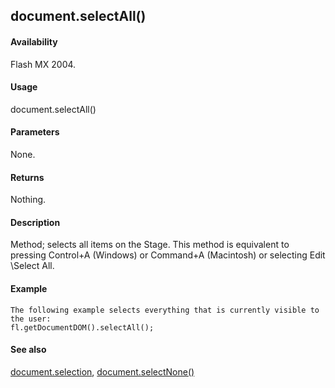 ## document.selectAll()

#### Availability

Flash MX 2004.

#### Usage

document.selectAll()

#### Parameters

None.

#### Returns

Nothing.

#### Description

Method; selects all items on the Stage. This method is equivalent to pressing Control+A (Windows) or Command+A (Macintosh) or selecting Edit \Select All.

#### Example

```
The following example selects everything that is currently visible to the user:
fl.getDocumentDOM().selectAll();

```
#### See also

[document.selection](#document.selection), [document.selectNone()](#_bookmark276)

<span id="document.selection" class="anchor"></span>
